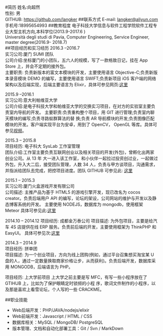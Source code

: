 #简历姓名:向超然  性别: 男  GITHUB: https://github.com/langker##联系方式E-mail: langker@aliyun.com   
手机号:18995654993##教育程度电子科技大学信息与软件工程学院软件工程专业大型主机方向,本科学位(2013.9-2017.6 )  
Università degli studi di Pavia, Computer Engineering, Service Engineer, master degree(2016.9- 2018.7)  ##项目经历和实习经历2016.3 –2016.7  实习公司:厦门 SUMI 团队  公司介绍:坐标厦门的小团队，五六人的规模，写了一款格致日记，挂在 App Store 上，并会不定期的接外包。  主要职责: 负责新版本的富文本模块的开发，主要使用语言 Objective-C;负责新版本录音模块 DEMO 的编写，主要使用语言 SWIFT;负责新项目 iOS 客户端的网络架构以及后端实现，后端主要语言为 Elixir，具体可参见网页:[这里](http://griddiaryapp.com/zh/)  2015.9 –2016.1  实习公司:意大利帕维亚大学   
公司介绍:是电子科技大学和帕维亚大学的交换实习项目，在对方的实验室主要负责室内导航的开发。 主要职责:负责重构整个项目，用 GIT 进行管理;负责室内聊天模块的编写;负责寻路蚁群算法的替 换;负责 AR 导航模块的开发;负责图像匹配模块的开发。客户端实现平台为安卓，用到了 OpenCV， OpenGL 等库。具体可参见[视频](https://pan.baidu.com/play/video#video/path=%2Ffinal.mov&t=-1)。  2015.3 – 2015.8  项目经历: 电子科大 SysLab 工作室管理  
团队介绍:工作室主要负责互联网创业以及相关项目的开发(外包)，曾孵化出两家创业公司。从 13 年 大一进入该工作室，和小伙伴一起拉过投资创过业，一起做过外包，升入大二后，接受团队管理，人数 34 人，负责与甲方谈项目，沟通需求，并指派给团队去完成，把控项目进度。团队 GITHUB 可参见此: [这里](https://github.com/Sys-Lab/)    
2015.1 – 2015.3  实习公司:厦门火盒游戏开发有限公司  公司描述: 主推产品为基于 HTML5 的游戏引擎开发，现已改名为 cocos creator。负责后端用户 API 的编写，论坛的架设，公司网站的维护与开发以及静态博客系统的开发。 主要使用 NODEJS，数据库为 mongodb，使用框架 Meteor 具体可参见此:[这里](http://www.cocos.com/)

2014.10 – 2014.12 
项目经历: 成都金万泰公司
项目描述: 为外包项目，主要是给汽车 4S 店提供在线 ERP 服务。负责前后端的开发，主要使用框架为 ThinkPHP 和 EasyUI。具体可参见次:[这里](http://www.jinwantai.com/)2014.3 – 2014.9  项目经历: 拼单团  项目描述: 为一个创业项目，方向为线上团购(例如，通过平台召集想买淘宝某 U 盘的人，通过一定数量换取商家价格让步，从而获利)。负责后端开发，数据库采用 MONGODB，后端语言为 PHP。
项目经历: 上大学前项目上大学之前主要是写 MFC，有写一些小程序放在了 GTIHUB 上，比如为了保护眼睛定时锁频的小程 序，歌词文件制作的小程序，以及那是喜欢上看雪论坛，个人写的一些 CRACKME。

##职业技能

* Web后端开发：PHP/JAVA/nodejs/elixir
* Web前端开发：Javascript / HTML / CSS
* 数据库相关：MySQL / MongoDB/ PostgreSQL
* 版本管理、文档和自动化部署工具：Git / Svn / MarkDown
 